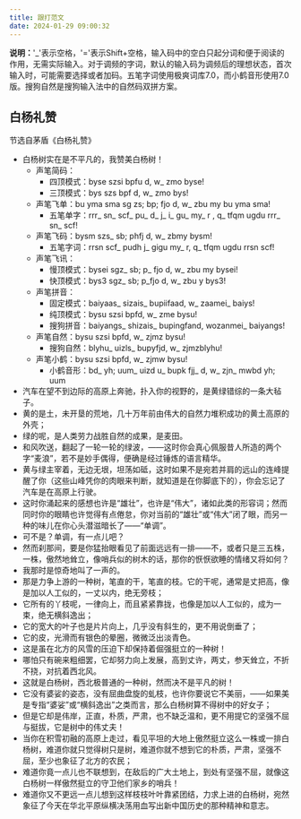 ```yaml
---
title: 跟打范文
date: 2024-01-29 09:00:32
---
```


**说明：**'_'表示空格，'='表示Shift+空格，输入码中的空白只起分词和便于阅读的作用，无需实际输入。对于调频的字词，默认的输入码为调频后的理想状态，首次输入时，可能需要选择或者加码。五笔字词使用极爽词库7.0，而小鹤音形使用7.0版。搜狗自然是搜狗输入法中的自然码双拼方案。

## 白杨礼赞

节选自茅盾《白杨礼赞》

- 白杨树实在是不平凡的，我赞美白杨树！
  - 声笔简码：
    - 四顶模式：byse szsi bpfu d, w_ zmo byse!
    - 三顶模式：bys szs bpf d, w_ zmo bys! 
  - 声笔飞单：bu yma sma sg zs; bp; fjo d, w_ zbu my bu yma sma!
    - 五笔单字：rrr_ sn_ scf_ pu_ d_ j_ i_ gu_ my_ r , q_ tfqm ugdu rrr_ sn_ scf! 
  - 声笔飞码：bysm szs_ sb; phfj d, w_ zbmy bysm!
    - 五笔字词：rrsn scf_ pudh j_ gigu my_ r, q_ tfqm ugdu rrsn scf!
  - 声笔飞讯：
    - 慢顶模式：bysei sgz_ sb; p_ fjo d, w_ zbu my bysei!
    - 快顶模式：bys3 sgz_ sb; p_fjo d, w_ zbu y bys3!
  - 声笔拼音：
    - 固定模式：baiyaas_ sizais_ bupiifaad, w_ zaamei_ baiys!
    - 纯顶模式：bysu szsi bpfd, w_ zme bysu!
    - 搜狗拼音：baiyangs_ shizais_ bupingfand, wozanmei_ baiyangs!
  - 声笔自然：bysu szsi bpfd, w_ zjmz bysu!
    - 搜狗自然：blyhu_ uizls_ bupyfjd, w_ zjmzblyhu!
  - 声笔小鹤：bysu szsi bpfd, w_ zjmw bysu!
    - 小鹤音形：bd_ yh; uum_ uizd u_ bupk fjj_ d, w_ zjn_ mwbd yh; uum
- 汽车在望不到边际的高原上奔驰，扑入你的视野的，是黄绿错综的一条大毡子。
- 黄的是土，未开垦的荒地，几十万年前由伟大的自然力堆积成功的黄土高原的外壳；
- 绿的呢，是人类劳力战胜自然的成果，是麦田。
- 和风吹送，翻起了一轮一轮的绿波，——这时你会真心佩服昔人所造的两个字“麦浪”，若不是妙手偶得，便确是经过锤炼的语言精华。
- 黄与绿主宰着，无边无垠，坦荡如砥，这时如果不是宛若并肩的远山的连峰提醒了你（这些山峰凭你的肉眼来判断，就知道是在你脚底下的），你会忘记了汽车是在高原上行驶。
- 这时你涌起来的感想也许是“雄壮”，也许是“伟大”，诸如此类的形容词；然而同时你的眼睛也许觉得有点倦怠，你对当前的“雄壮”或“伟大”闭了眼，而另一种的味儿在你心头潜滋暗长了——“单调”。
- 可不是？单调，有一点儿吧？
- 然而刹那间，要是你猛抬眼看见了前面远远有一排——不，或者只是三五株，一株，傲然地耸立，像哨兵似的树木的话，那你的恹恹欲睡的情绪又将如何？
- 我那时是惊奇地叫了一声的。
- 那是力争上游的一种树，笔直的干，笔直的枝。它的干呢，通常是丈把高，像是加以人工似的，一丈以内，绝无旁枝；
- 它所有的丫枝呢，一律向上，而且紧紧靠拢，也像是加以人工似的，成为一束，绝无横斜逸出；
- 它的宽大的叶子也是片片向上，几乎没有斜生的，更不用说倒垂了；
- 它的皮，光滑而有银色的晕圈，微微泛出淡青色。
- 这是虽在北方的风雪的压迫下却保持着倔强挺立的一种树！
- 哪怕只有碗来粗细罢，它却努力向上发展，高到丈许，两丈，参天耸立，不折不挠，对抗着西北风。 
- 这就是白杨树，西北极普通的一种树，然而决不是平凡的树！ 
- 它没有婆娑的姿态，没有屈曲盘旋的虬枝，也许你要说它不美丽，——如果美是专指“婆娑”或“横斜逸出”之类而言，那么白杨树算不得树中的好女子；
- 但是它却是伟岸，正直，朴质，严肃，也不缺乏温和，更不用提它的坚强不屈与挺拔，它是树中的伟丈夫！
- 当你在积雪初融的高原上走过，看见平坦的大地上傲然挺立这么一株或一排白杨树，难道你就只觉得树只是树，难道你就不想到它的朴质，严肃，坚强不屈，至少也象征了北方的农民；
- 难道你竟一点儿也不联想到，在敌后的广大土地上，到处有坚强不屈，就像这白杨树一样傲然挺立的守卫他们家乡的哨兵！
- 难道你又不更远一点儿想到这样枝枝叶叶靠紧团结，力求上进的白杨树，宛然象征了今天在华北平原纵横决荡用血写出新中国历史的那种精神和意志。